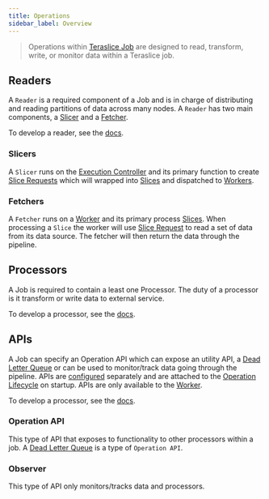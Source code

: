 ```yaml
---
title: Operations
sidebar_label: Overview
---
```


> Operations within [Teraslice Job](../overview.md) are designed to read, transform, write, or monitor data within a Teraslice job.

## Readers

A `Reader` is a required component of a Job and is in charge of distributing and reading partitions of data across many nodes. A `Reader` has two main components, a [Slicer](#slicer) and a [Fetcher](#fetcher).

To develop a reader, see the [docs](./development.md#reader).

### Slicers

A `Slicer` runs on the [Execution Controller](../../nodes/execution-controller.md) and its primary function to create [Slice Requests](../../packages/job-components/api/interfaces/slicerequest.md) which will wrapped into [Slices](../../packages/job-components/api/interfaces/slice.md) and dispatched to [Workers](../../nodes/worker.md).

### Fetchers

A `Fetcher` runs on a [Worker](../../nodes/worker.md) and its primary process [Slices](../../packages/job-components/api/interfaces/slice.md). When processing a `Slice` the worker will use [Slice Request](../../packages/job-components/api/interfaces/slicerequest.md) to read a set of data from its data source. The fetcher will then return the data through the pipeline.

## Processors

A Job is required to contain a least one Processor. The duty of a processor is it transform or write data to external service.

To develop a processor, see the [docs](./development.md#processor).

## APIs

A Job can specify an Operation API which can expose an utility API, a [Dead Letter Queue](../dead-letter-queue.md) or can be used to monitor/track data going through the pipeline. APIs are [configured](./configuration.md#apis) separately and are attached to the [Operation Lifecycle](./lifecycle.md#worker) on startup. APIs are only available to the [Worker](../../nodes/worker.md).

To develop a processor, see the [docs](./development.md#api).

### Operation API

This type of API that exposes to functionality to other processors within a job. A [Dead Letter Queue](../dead-letter-queue.md) is a type of `Operation API`.

### Observer

This type of API only monitors/tracks data and processors.
